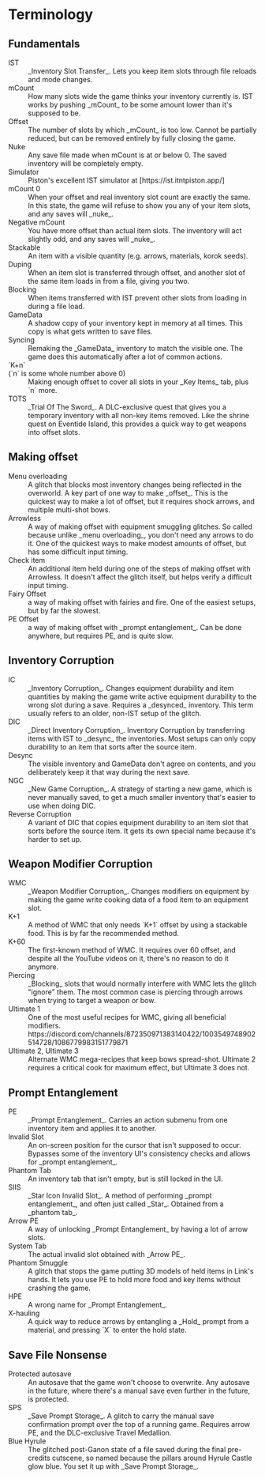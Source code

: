 # Terminology

## Fundamentals

<dl>
<dt>IST</dt>
<dd>_Inventory Slot Transfer_. Lets you keep item slots through file reloads and mode changes.</dd>

<dt>mCount</dt>
<dd>How many slots wide the game thinks your inventory currently is. IST works by pushing _mCount_ to be some amount lower than it's supposed to be.</dd>
<dt>Offset</dt>
<dd>The number of slots by which _mCount_ is too low. Cannot be partially reduced, but can be removed entirely by fully closing the game.</dd>
<dt>Nuke</dt>
<dd>Any save file made when mCount is at or below 0. The saved inventory will be completely empty.</dd>
<dt>Simulator</dt>
<dd>Piston's excellent IST simulator at [https://ist.itntpiston.app/]</dd>
<dt>mCount 0</dt>
<dd>When your offset and real inventory slot count are exactly the same. In this state, the game will refuse to show you any of your item slots, and any saves will _nuke_.</dd>
<dt>Negative mCount</dt>
<dd>You have more offset than actual item slots. The inventory will act slightly odd, and any saves will _nuke_.</dd>
<dt>Stackable</dt>
<dd>An item with a visible quantity (e.g. arrows, materials, korok seeds).</dd>
<dt>Duping</dt>
<dd>When an item slot is transferred through offset, and another slot of the same item loads in from a file, giving you two.</dd>
<dt>Blocking</dt>
<dd>When items transferred with IST prevent other slots from loading in during a file load.</dd>
<dt>GameData</dt>
<dd>A shadow copy of your inventory kept in memory at all times. This copy is what gets written to save files.</dd>
<dt>Syncing</dt>
<dd>Remaking the _GameData_ inventory to match the visible one. The game does this automatically after a lot of common actions.</dd>
<dt>`K+n`<dt> (`n` is some whole number above 0)</dt>
<dd>Making enough offset to cover all slots in your _Key Items_ tab, plus `n` more.</dd>
<dt>TOTS</dt>
<dd>_Trial Of The Sword_. A DLC-exclusive quest that gives you a temporary inventory with all non-key items removed. Like the shrine quest on Eventide Island, this provides a quick way to get weapons into offset slots.</dd>

## Making offset

<dt>Menu overloading</dt>
<dd>A glitch that blocks most inventory changes being reflected in the overworld. A key part of one way to make _offset_. This is the quickest way to make a lot of offset, but it requires shock arrows, and multiple multi-shot bows.</dd>
<dt>Arrowless</dt>
<dd>A way of making offset with equipment smuggling glitches. So called because unlike _menu overloading_, you don't need any arrows to do it. One of the quickest ways to make modest amounts of offset, but has some difficult input timing.</dd>
<dt>Check item</dt>
<dd>An additional item held during one of the steps of making offset with Arrowless. It doesn't affect the glitch itself, but helps verify a difficult input timing.</dd>
<dt>Fairy Offset</dt>
<dd>a way of making offset with fairies and fire. One of the easiest setups, but by far the slowest.</dd>
<dt>PE Offset</dt>
<dd>a way of making offset with _prompt entanglement_. Can be done anywhere, but requires PE, and is quite slow.</dd>

## Inventory Corruption

<dt>IC</dt>
<dd>_Inventory Corruption_. Changes equipment durability and item quantities by making the game write active equipment durability to the wrong slot during a save. Requires a _desynced_ inventory. This term usually refers to an older, non-IST setup of the glitch.
<dt>DIC</dt>
<dd>_Direct Inventory Corruption_. Inventory Corruption by transferring items with IST to _desync_ the inventories. Most setups can only copy durability to an item that sorts after the source item.</dd>
<dt>Desync</dt>
<dd>The visible inventory and GameData don't agree on contents, and you deliberately keep it that way during the next save.</dd>
<dt>NGC</dt>
<dd>_New Game Corruption_. A strategy of starting a new game, which is never manually saved, to get a much smaller inventory that's easier to use when doing DIC.</dd>
<dt>Reverse Corruption</dt>
<dd>A variant of DIC that copies equipment durability to an item slot that sorts before the source item. It gets its own special name because it's harder to set up.</dd>

## Weapon Modifier Corruption

<dt>WMC</dt>
<dd>_Weapon Modifier Corruption_. Changes modifiers on equipment by making the game write cooking data of a food item to an equipment slot.</dd>
<dt>K+1</dt>
<dd>A method of WMC that only needs `K+1` offset by using a stackable food. This is by far the recommended method.</dd>
<dt>K+60</dt>
<dd>The first-known method of WMC. It requires over 60 offset, and despite all the YouTube videos on it, there's no reason to do it anymore.</dd>
<dt>Piercing</dt>
<dd>_Blocking_ slots that would normally interfere with WMC lets the glitch "ignore" them. The most common case is piercing through arrows when trying to target a weapon or bow.</dd>
<dt>Ultimate 1</dt>
<dd>One of the most useful recipes for WMC, giving all beneficial modifiers. https://discord.com/channels/872350971383140422/1003549748902514728/1086779983151779871</dd>
<dt>Ultimate 2, Ultimate 3</dt>
<dd>Alternate WMC mega-recipes that keep bows spread-shot. Ultimate 2 requires a critical cook for maximum effect, but Ultimate 3 does not.</dd>

## Prompt Entanglement

<dt>PE</dt>
<dd>_Prompt Entanglement_. Carries an action submenu from one inventory item and applies it to another.</dd>
<dt>Invalid Slot</dt>
<dd>An on-screen position for the cursor that isn't supposed to occur. Bypasses some of the inventory UI's consistency checks and allows for _prompt entanglement_.</dd>
<dt>Phantom Tab</dt>
<dd>An inventory tab that isn't empty, but is still locked in the UI.</dd>
<dt>SIIS</dt>
<dd>_Star Icon Invalid Slot_. A method of performing _prompt entanglement_, and often just called _Star_. Obtained from a _phantom tab_.</dd>
<dt>Arrow PE</dt>
<dd>A way of unlocking _Prompt Entanglement_ by having a lot of arrow slots.</dd>
<dt>System Tab</dt>
<dd>The actual invalid slot obtained with _Arrow PE_.</dd>
<dt>Phantom Smuggle</dt>
<dd>A glitch that stops the game putting 3D models of held items in Link's hands. It lets you use PE to hold more food and key items without crashing the game.</dd>
<dt>HPE</dt>
<dd>A wrong name for _Prompt Entanglement_.</dd>
<dt>X-hauling</dt>
<dd>A quick way to reduce arrows by entangling a _Hold_ prompt from a material, and pressing `X` to enter the hold state.</dd>

## Save File Nonsense

<dt>Protected autosave</dt>
<dd>An autosave that the game won't choose to overwrite. Any autosave in the future, where there's a manual save even further in the future, is protected.</dd>
<dt>SPS</dt>
<dd>_Save Prompt Storage_. A glitch to carry the manual save confirmation prompt over the top of a running game. Requires arrow PE, and the DLC-exclusive Travel Medallion.</dd>
<dt>Blue Hyrule</dt>
<dd>The glitched post-Ganon state of a file saved during the final pre-credits cutscene, so named because the pillars around Hyrule Castle glow blue. You set it up with _Save Prompt Storage_.</dd>
